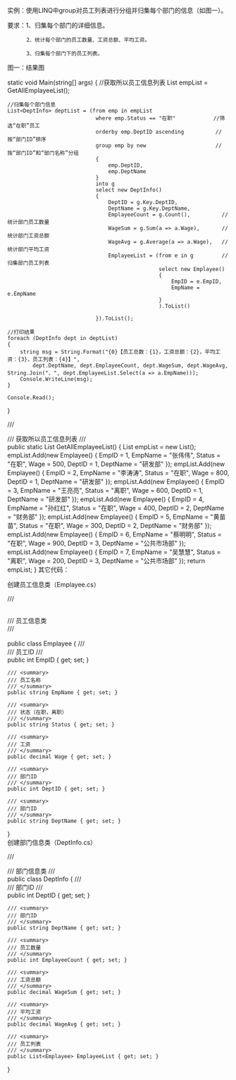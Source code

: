 实例：使用LINQ中group对员工列表进行分组并归集每个部门的信息（如图一）。

要求：1、归集每个部门的详细信息。

          2、统计每个部门的员工数量、工资总额、平均工资。
    
          3、归集每个部门下的员工列表。



图一：结果图

static void Main(string[] args)
{
    //获取所以员工信息列表
    List<Emplayee> empList = GetAllEmplayeeList();

    //归集每个部门信息
    List<DeptInfo> deptList = (from emp in empList
                                where emp.Status == "在职"            //筛选“在职”员工     
                                orderby emp.DeptID ascending          //按“部门ID”排序
                                group emp by new                      //按“部门ID”和“部门名称”分组
                                {
                                    emp.DeptID,
                                    emp.DeptName
                                }
                                into g
                                select new DeptInfo()
                                {
                                    DeptID = g.Key.DeptID,
                                    DeptName = g.Key.DeptName,
                                    EmplayeeCount = g.Count(),          //统计部门员工数量
                                    WageSum = g.Sum(a => a.Wage),       //统计部门工资总额
                                    WageAvg = g.Average(a => a.Wage),   //统计部门平均工资
                                    EmplayeeList = (from e in g         //归集部门员工列表
                                                    select new Emplayee()
                                                    {
                                                        EmpID = e.EmpID,
                                                        EmpName = e.EmpName
                                                    }
                                                    ).ToList()
     
                                }).ToList();
     
    //打印结果
    foreach (DeptInfo dept in deptList)
    {
        string msg = String.Format("{0}【员工总数：{1}，工资总额：{2}，平均工资：{3}，员工列表：{4}】",
            dept.DeptName, dept.EmplayeeCount, dept.WageSum, dept.WageAvg, String.Join("、", dept.EmplayeeList.Select(a => a.EmpName)));
        Console.WriteLine(msg);
    }
     
    Console.Read();
}

/// <summary>
/// 获取所以员工信息列表
/// </summary>
public static List<Emplayee> GetAllEmplayeeList()
{
    List<Emplayee> empList = new List<Emplayee>();
    empList.Add(new Emplayee() { EmpID = 1, EmpName = "张伟伟", Status = "在职", Wage = 500, DeptID = 1, DeptName = "研发部" });
    empList.Add(new Emplayee() { EmpID = 2, EmpName = "李涛涛", Status = "在职", Wage = 800, DeptID = 1, DeptName = "研发部" });
    empList.Add(new Emplayee() { EmpID = 3, EmpName = "王亮亮", Status = "离职", Wage = 600, DeptID = 1, DeptName = "研发部" });
    empList.Add(new Emplayee() { EmpID = 4, EmpName = "孙红红", Status = "在职", Wage = 400, DeptID = 2, DeptName = "财务部" });
    empList.Add(new Emplayee() { EmpID = 5, EmpName = "黄苗苗", Status = "在职", Wage = 300, DeptID = 2, DeptName = "财务部" });
    empList.Add(new Emplayee() { EmpID = 6, EmpName = "蔡明明", Status = "在职", Wage = 900, DeptID = 3, DeptName = "公共市场部" });
    empList.Add(new Emplayee() { EmpID = 7, EmpName = "吴慧慧", Status = "离职", Wage = 200, DeptID = 3, DeptName = "公共市场部" });
    return empList;
}
其它代码：

创建员工信息类（Emplayee.cs）

/// <summary>  
/// 员工信息类  
/// </summary>  
public class Emplayee
{
    /// <summary>
    /// 员工ID
    /// </summary>
    public int EmpID { get; set; }

    /// <summary>
    /// 员工名称
    /// </summary>
    public string EmpName { get; set; }
     
    /// <summary>
    /// 状态（在职，离职）
    /// </summary>
    public string Status { get; set; }
     
    /// <summary>
    /// 工资
    /// </summary>
    public decimal Wage { get; set; }
     
    /// <summary>
    /// 部门ID
    /// </summary>
    public int DeptID { get; set; }
     
    /// <summary>
    /// 部门ID
    /// </summary>
    public string DeptName { get; set; }
}  
创建部门信息类（DeptInfo.cs）

/// <summary>
/// 部门信息类
/// </summary>
public class DeptInfo
{
    /// <summary>
    /// 部门ID
    /// </summary>
    public int DeptID { get; set; }

    /// <summary>
    /// 部门ID
    /// </summary>
    public string DeptName { get; set; }
     
    /// <summary>
    /// 员工数量
    /// </summary>
    public int EmplayeeCount { get; set; }
     
    /// <summary>
    /// 工资总额
    /// </summary>
    public decimal WageSum { get; set; }
     
    /// <summary>
    /// 平均工资
    /// </summary>
    public decimal WageAvg { get; set; }
     
    /// <summary>
    /// 员工列表
    /// </summary>
    public List<Emplayee> EmplayeeList { get; set; }
}

